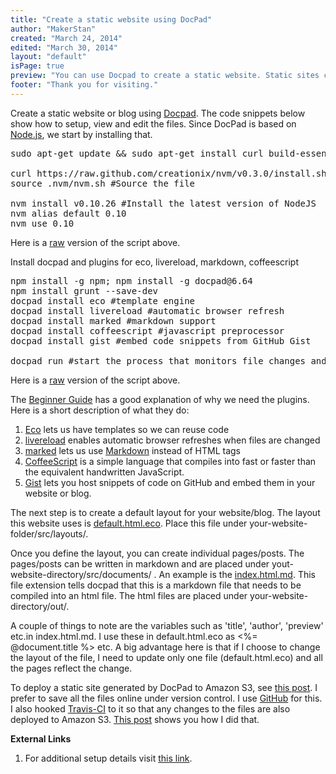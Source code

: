 ```yaml
---
title: "Create a static website using DocPad"
author: "MakerStan"
created: "March 24, 2014"
edited: "March 30, 2014"
layout: "default"
isPage: true
preview: "You can use Docpad to create a static website. Static sites can be hosted on cloud storage services such Amazon S3. The steps listed below are for Linux, but this tool works on Windows and Mac as well."
footer: "Thank you for visiting." 
---
```

Create a static website or blog using [Docpad](http://docpad.org). The code snippets below show how to setup, view and edit the files. Since DocPad is based on [Node.js](http://nodejs.org/), we start by installing that.
<pre>
sudo apt-get update && sudo apt-get install curl build-essential openssl libssl-dev git python
 
curl https://raw.github.com/creationix/nvm/v0.3.0/install.sh | sh #Install Node Version Manager
source .nvm/nvm.sh #Source the file
 
nvm install v0.10.26 #Install the latest version of NodeJS
nvm alias default 0.10
nvm use 0.10
</pre>

Here is a [raw](https://gist.githubusercontent.com/MakerStan/9865462/raw/install-nodejs.sh) version of the script above.

Install docpad and plugins for eco, livereload, markdown, coffeescript
<pre>
npm install -g npm; npm install -g docpad@6.64
npm install grunt --save-dev
docpad install eco #template engine
docpad install livereload #automatic browser refresh
docpad install marked #markdown support
docpad install coffeescript #javascript preprocessor
docpad install gist #embed code snippets from GitHub Gist
 
docpad run #start the process that monitors file changes and refreshes the browser
</pre>

Here is a [raw](https://gist.githubusercontent.com/MakerStan/9865462/raw/install-docpad-and-plugins.sh) version of the script above.

The [Beginner Guide](http://docpad.org/docs/begin) has a good explanation of why we need the plugins. Here is a short description of what they do:
1. [Eco](https://github.com/sstephenson/eco) lets us have templates so we can reuse code
2. [livereload](https://github.com/docpad/docpad-plugin-livereload) enables automatic browser refreshes when files are changed
3. [marked](https://github.com/docpad/docpad-plugin-marked) lets us use [Markdown](http://en.wikipedia.org/wiki/Markdown#Example) instead of HTML tags
4. [CoffeeScript](http://coffeescript.org/) is a simple language that compiles into fast or faster than the equivalent handwritten JavaScript.
5. [Gist](https://gist.github.com) lets you host snippets of code on GitHub and embed them in your website or blog.

The next step is to create a default layout for your website/blog. The layout this website uses is [default.html.eco](https://github.com/MakerStan/make/blob/master/src/layouts/default.html.eco). Place this file under your-website-folder/src/layouts/.

Once you define the layout, you can create individual pages/posts. The pages/posts can be written in markdown and are placed under yout-website-directory/src/documents/ . An example is the [index.html.md](https://raw.githubusercontent.com/MakerStan/make/master/src/documents/index.html.md). This file extension tells docpad that this is a markdown file that needs to be compiled into an html file. The html files are placed under your-website-directory/out/.

A couple of things to note are the variables such as 'title', 'author', 'preview' etc.in index.html.md. I use these in default.html.eco as <%= @document.title %>  etc. A big advantage here is that if I choose to change the layout of the file, I need to update only one file (default.html.eco) and all the pages reflect the change.

To deploy a static site generated by DocPad to Amazon S3, see [this post](edit-amazon-s3-files-linux.html). I prefer to save all the files online under version control. I use [GitHub](https://github.com) for this. I also hooked [Travis-CI](https://travis-ci.org/) to it so that any changes to the files are also deployed to Amazon S3. [This post](setup-travis-ci.html) shows you how I did that.

**External Links**
1. For additional setup details visit [this link](http://docpad.org/node/install).
